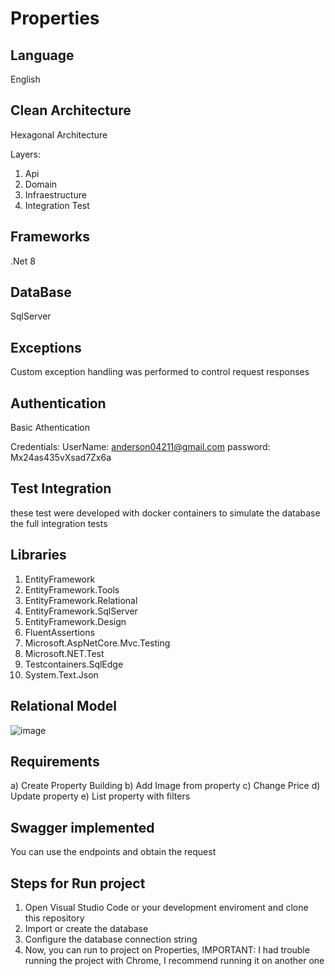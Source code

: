 # Properties

## Language
English

## Clean Architecture
Hexagonal Architecture

Layers:
1) Api
2) Domain
3) Infraestructure
4) Integration Test

## Frameworks
.Net 8

## DataBase
SqlServer

## Exceptions
Custom exception handling was performed to control request responses

## Authentication
Basic Athentication

Credentials:
UserName: anderson04211@gmail.com
password: Mx24as435vXsad7Zx6a

## Test Integration
these test were developed with docker containers to simulate the database the full integration tests

## Libraries
1) EntityFramework
2) EntityFramework.Tools
3) EntityFramework.Relational
4) EntityFramework.SqlServer
5) EntityFramework.Design
6) FluentAssertions
7) Microsoft.AspNetCore.Mvc.Testing
8) Microsoft.NET.Test
9) Testcontainers.SqlEdge
10) System.Text.Json

## Relational Model
![image](https://github.com/git-aramirez/Properties/assets/70823877/a2081d6f-f34c-486c-9b84-3b785a740aff)


## Requirements

a)	Create Property Building 
b)	Add Image from property
c)	Change Price
d)	Update property
e)	List property  with filters

## Swagger implemented
You can use the endpoints and obtain the request

## Steps for Run project
1) Open Visual Studio Code or your development enviroment and clone this repository
2) Import or create the database
3) Configure the database connection string
4) Now, you can run to project on Properties, IMPORTANT: I had trouble running the project with Chrome, I recommend running it on another one
